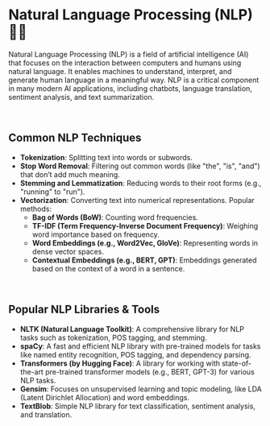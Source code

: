 # Natural Language Processing (NLP) 🧠📝

Natural Language Processing (NLP) is a field of artificial intelligence (AI) that focuses on the interaction between computers and humans using natural language. It enables machines to understand, interpret, and generate human language in a meaningful way. NLP is a critical component in many modern AI applications, including chatbots, language translation, sentiment analysis, and text summarization.

<br> 

## Common NLP Techniques
- **Tokenization**: Splitting text into words or subwords.
- **Stop Word Removal**: Filtering out common words (like "the", "is", "and") that don’t add much meaning.
- **Stemming and Lemmatization**: Reducing words to their root forms (e.g., "running" to "run").
- **Vectorization**: Converting text into numerical representations. Popular methods:
  - **Bag of Words (BoW)**: Counting word frequencies.
  - **TF-IDF (Term Frequency-Inverse Document Frequency)**: Weighing word importance based on frequency.
  - **Word Embeddings (e.g., Word2Vec, GloVe)**: Representing words in dense vector spaces.
  - **Contextual Embeddings (e.g., BERT, GPT)**: Embeddings generated based on the context of a word in a sentence.

<br>

## Popular NLP Libraries & Tools
- **NLTK (Natural Language Toolkit)**: A comprehensive library for NLP tasks such as tokenization, POS tagging, and stemming.
- **spaCy**: A fast and efficient NLP library with pre-trained models for tasks like named entity recognition, POS tagging, and dependency parsing.
- **Transformers (by Hugging Face)**: A library for working with state-of-the-art pre-trained transformer models (e.g., BERT, GPT-3) for various NLP tasks.
- **Gensim**: Focuses on unsupervised learning and topic modeling, like LDA (Latent Dirichlet Allocation) and word embeddings.
- **TextBlob**: Simple NLP library for text classification, sentiment analysis, and translation.
